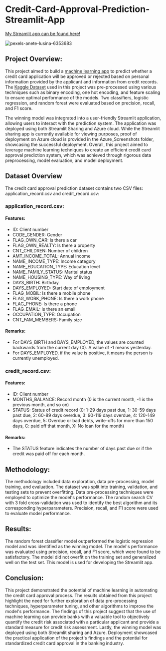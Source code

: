 # Credit-Card-Approval-Prediction-Streamlit-App


[My Streamlit app can be found here!](<https://aswinram1997-credit-card-approval-prediction-streaml-app-mayfo2.streamlit.app/>) 

![pexels-anete-lusina-6353683](https://github.com/aswinram1997/Retail-Demand-Prediction/assets/102771069/9816b4a6-a89a-4bfd-83c8-da4406de5753)

  
## Project Overview:
This project aimed to build a [machine learning app](<https://aswinram1997-credit-card-approval-prediction-streaml-app-mayfo2.streamlit.app/>)  to predict whether a credit card application will be approved or rejected based on personal information provided by the applicant and information from credit records. The [Kaggle Dataset](<https://www.kaggle.com/datasets/rikdifos/credit-card-approval-prediction>) used in this project was pre-processed using various techniques such as binary encoding, one hot encoding, and feature scaling to ensure optimal performance of the models. Two classifiers, logistic regression, and random forest were evaluated based on precision, recall, and F1 score.

The winning model was integrated into a user-friendly Streamlit application, allowing users to interact with the prediction system. The application was deployed using both Streamlit Sharing and Azure cloud. While the Streamlit sharing app is currently available for viewing purposes, proof of deployment on Azure cloud is provided in the Azure_Screenshots folder, showcasing the successful deployment. Overall, this project aimed to leverage machine learning techniques to create an efficient credit card approval prediction system, which was achieved through rigorous data preprocessing, model evaluation, and model deployment.

## Dataset Overview
The credit card approval prediction dataset contains two CSV files: application_record.csv and credit_record.csv:

### application_record.csv:
#### Features:
- ID: Client number
- CODE_GENDER: Gender
- FLAG_OWN_CAR: Is there a car
- FLAG_OWN_REALTY: Is there a property
- CNT_CHILDREN: Number of children
- AMT_INCOME_TOTAL: Annual income
- NAME_INCOME_TYPE: Income category
- NAME_EDUCATION_TYPE: Education level
- NAME_FAMILY_STATUS: Marital status
- NAME_HOUSING_TYPE: Way of living
- DAYS_BIRTH: Birthday
- DAYS_EMPLOYED: Start date of employment
- FLAG_MOBIL: Is there a mobile phone
- FLAG_WORK_PHONE: Is there a work phone
- FLAG_PHONE: Is there a phone
- FLAG_EMAIL: Is there an email
- OCCUPATION_TYPE: Occupation
- CNT_FAM_MEMBERS: Family size

#### Remarks:
- For DAYS_BIRTH and DAYS_EMPLOYED, the values are counted backwards from the current day (0). A value of -1 means yesterday.
- For DAYS_EMPLOYED, if the value is positive, it means the person is currently unemployed.

### credit_record.csv:
#### Features:

- ID: Client number
- MONTHS_BALANCE: Record month (0 is the current month, -1 is the previous month, and so on)
- STATUS: Status of credit record (0: 1-29 days past due, 1: 30-59 days past due, 2: 60-89 days overdue, 3: 90-119 days overdue, 4: 120-149 days overdue, 5: Overdue or bad debts, write-offs for more than 150 days, C: paid off that month, X: No loan for the month)

#### Remarks:
- The STATUS feature indicates the number of days past due or if the credit was paid off for each month.

## Methodology:
The methodology included data exploration, data pre-processing, model training, and evaluation. The dataset was split into training, validation, and testing sets to prevent overfitting. Data pre-processing techniques were employed to optimize the model's performance. The random search CV with 3 fold cross-validation was used to identify the best algorithm and its corresponding hyperparameters. Precision, recall, and F1 score were used to evaluate model performance.

## Results:
The random forest classifier model outperformed the logistic regression model and was identified as the winning model. The model's performance was evaluated using precision, recall, and F1 score, which were found to be satisfactory. The model did not overfit on the training set and generalized well on the test set. This model is used for developing the Streamlit app.

## Conclusion:
This project demonstrated the potential of machine learning in automating the credit card approval process. The results obtained from this project highlight the need for further exploration of data pre-processing techniques, hyperparameter tuning, and other algorithms to improve the model's performance. The findings of this project suggest that the use of machine learning can provide banks with a valuable tool to objectively quantify the credit risk associated with a particular applicant and provide a standard measure for credit risk assessment. Lastly, the winning model was deployed using both Streamlit sharing and Azure. Deployment showcased the practical application of the project's findings and the potential for standardized credit card approval in the banking industry.
